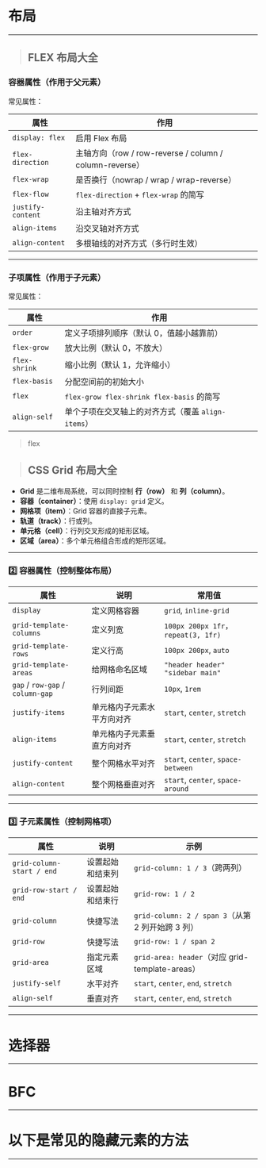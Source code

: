 # 布局

---

> ## FLEX 布局大全

### 容器属性（作用于父元素）

常见属性：

| 属性              | 作用                                                    |
| ----------------- | ------------------------------------------------------- |
| `display: flex`   | 启用 Flex 布局                                          |
| `flex-direction`  | 主轴方向（row / row-reverse / column / column-reverse） |
| `flex-wrap`       | 是否换行（nowrap / wrap / wrap-reverse）                |
| `flex-flow`       | `flex-direction` + `flex-wrap` 的简写                   |
| `justify-content` | 沿主轴对齐方式                                          |
| `align-items`     | 沿交叉轴对齐方式                                        |
| `align-content`   | 多根轴线的对齐方式（多行时生效）                        |

---

### 子项属性（作用于子元素）

常见属性：

| 属性          | 作用                                               |
| ------------- | -------------------------------------------------- |
| `order`       | 定义子项排列顺序（默认 0，值越小越靠前）           |
| `flex-grow`   | 放大比例（默认 0，不放大）                         |
| `flex-shrink` | 缩小比例（默认 1，允许缩小）                       |
| `flex-basis`  | 分配空间前的初始大小                               |
| `flex`        | `flex-grow flex-shrink flex-basis` 的简写          |
| `align-self`  | 单个子项在交叉轴上的对齐方式（覆盖 `align-items`） |

> flex 

> ## CSS Grid 布局大全

-  **Grid** 是二维布局系统，可以同时控制 **行（row）** 和 **列（column）**。
-  **容器（container）**：使用 `display: grid` 定义。
-  **网格项（item）**：Grid 容器的直接子元素。
-  **轨道（track）**：行或列。
-  **单元格（cell）**：行列交叉形成的矩形区域。
-  **区域（area）**：多个单元格组合形成的矩形区域。

---

### 2️⃣ 容器属性（控制整体布局）

| 属性                             | 说明                       | 常用值                              |
| -------------------------------- | -------------------------- | ----------------------------------- |
| `display`                        | 定义网格容器               | `grid`, `inline-grid`               |
| `grid-template-columns`          | 定义列宽                   | `100px 200px 1fr`，`repeat(3, 1fr)` |
| `grid-template-rows`             | 定义行高                   | `100px 200px`, `auto`               |
| `grid-template-areas`            | 给网格命名区域             | `"header header" "sidebar main"`    |
| `gap` / `row-gap` / `column-gap` | 行列间距                   | `10px`, `1rem`                      |
| `justify-items`                  | 单元格内子元素水平方向对齐 | `start`, `center`, `stretch`        |
| `align-items`                    | 单元格内子元素垂直方向对齐 | `start`, `center`, `stretch`        |
| `justify-content`                | 整个网格水平对齐           | `start`, `center`, `space-between`  |
| `align-content`                  | 整个网格垂直对齐           | `start`, `center`, `space-around`   |

---

### 3️⃣ 子元素属性（控制网格项）

| 属性                      | 说明             | 示例                                              |
| ------------------------- | ---------------- | ------------------------------------------------- |
| `grid-column-start / end` | 设置起始和结束列 | `grid-column: 1 / 3`（跨两列）                    |
| `grid-row-start / end`    | 设置起始和结束行 | `grid-row: 1 / 2`                                 |
| `grid-column`             | 快捷写法         | `grid-column: 2 / span 3`（从第 2 列开始跨 3 列） |
| `grid-row`                | 快捷写法         | `grid-row: 1 / span 2`                            |
| `grid-area`               | 指定元素区域     | `grid-area: header`（对应 grid-template-areas）   |
| `justify-self`            | 水平对齐         | `start`, `center`, `end`, `stretch`               |
| `align-self`              | 垂直对齐         | `start`, `center`, `end`, `stretch`               |

---

# 选择器

---

# BFC

---

# 以下是常见的隐藏元素的方法

---
